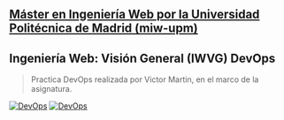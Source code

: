 ## [Máster en Ingeniería Web por la Universidad Politécnica de Madrid (miw-upm)](http://miw.etsisi.upm.es)
## Ingeniería Web: Visión General (IWVG) DevOps
> Practica DevOps realizada por Victor Martin, en el marco de la asignatura.

[![DevOps](https://github.com/victormartindz/iwvg-devops-martin-victor/actions/workflows/iwvg-devops-martin-victor-actions.yml/badge.svg)](https://github.com/victormartindz/iwvg-devops-martin-victor/actions/workflows/iwvg-devops-martin-victor-actions.yml)
[![DevOps](https://github.com/victormartindz/iwvg-devops-martin-victor/actions/workflows/iwvg-devops-martin-victor-actions.yml/badge.svg)](https://github.com/victormartindz/iwvg-devops-martin-victor/actions/workflows/iwvg-devops-martin-victor-actions.yml)